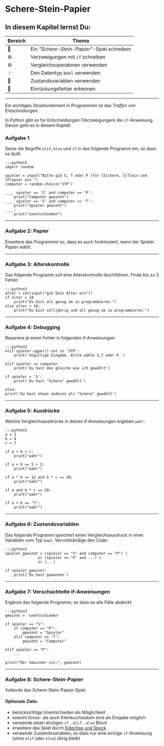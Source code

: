 
# Schere-Stein-Papier

## In diesem Kapitel lernst Du:

| Bereich | Thema |
|---------|-------|
| 💼 | Ein *"Schere-Stein-Papier"*-Spiel schreiben |
| ⚙ | Verzweigungen mit `if` schreiben |
| ⚙ | Vergleichsoperatoren verwenden |
| 💡 | Den Datentyp `bool` verwenden |
| 🔀 | Zustandsvariablen verwenden |
| 🐞 | Einrückungsfehler erkennen |

----

Ein wichtiges Strukturelement in Programmen ist das *Treffen von Entscheidungen*.

In Python gibt es für Entscheidungen (Verzweigungen) die `if`-Anweisung. Darum geht es in diesem Kapitel.

### Aufgabe 1

Setze die Begriffe `elif`, `else` und `if` in das folgende Programm ein, so dass es läuft:

    :::python3
    import random

    spieler = input("Bitte gib S, T oder P (für [S]chere, S[T]ein und [P]apier ein ")
    computer = random.choice('STP')

    ____ spieler == 'S' and computer == 'P':
        print("Computer gewinnt")
    ____ spieler == 'S' and computer == 'T':
        print("Spieler gewinnt")
    ____:
        print("unentschieden")

----

### Aufgabe 2: Papier

Erweitere das Programmm so, dass es auch funktioniert, wenn der Spieler *Papier* wählt.

----

### Aufgabe 3: Alterskontrolle

Das folgende Programm soll eine Alterskontrolle durchführen.
Finde bis zu 3 Fehler:

    :::python3
    alter = int(input("gib Dein Alter ein"))
    if alter < 18
        print("Du bist alt genug um zu programmieren.")
    else alter > 18:
        print("Du bist volljährig und alt genug um zu programmieren.")

----

### Aufgabe 4: Debugging

Repariere je einen Fehler in folgenden if-Anweisungen:

    :::python3
    elif spieler.upper() not in 'STP':
        print('Ungültige Eingabe. Bitte wähle S,T oder P.')

    elif spieler == computer
        print('Du hast das gleiche wie ich gewählt')

    if spieler = 'S':
        print('Du hast "Schere" gewählt')

    else:
    print('Du hast etwas anderes als "Schere" gewählt')

----

### Aufgabe 5: Ausdrücke

Welche Vergleichsausdrücke in diesen if-Anweisungen ergeben `wahr`:

    :::python3
    a = 3
    b = 4
    c = 7

    if a + b < c:
        print("wahr")

    if a + b == 5 + 2:
        print("wahr")

    if a * b == 12 and b * c == 28:
        print("wahr")

    if a and b * c == 28:
        print("wahr")

    if a + b == "7":
        print("wahr")

----

### Aufgabe 6: Zustandsvariablen

Das folgende Programm speichert einen Vergleichsausdruck in einer Variablen vom Typ `bool`.
Vervollständige den Code:

    :::python3
    spieler_gewinnt = (spieler == "S" and computer == "P") \
                   or (spieler == "P" and ...) \
                   or (...)

    if spieler_gewinnt:
        print('Du hast gewonnen')

----

### Aufgabe 7: Verschachtelte if-Anweisungen

Ergänze das folgende Programm, so dass es alle Fälle abdeckt:

    :::python3
    gewinnt = 'unentschieden'

    if spieler == "S":
        if computer == "P":
            gewinnt = "Spieler"
        elif computer == "T":
            gewinnt = "Computer"

    elif spieler == "P":
        ...

    print("Der Gewinner ist:", gewinnt)

----

### Aufgabe 8: Schere-Stein-Papier

Vollende das Schere-Stein-Papier-Spiel.

#### Optionale Ziele:

* berücksichtige Unentschieden als Möglichkeit
* sowohl Gross- als auch Kleinbuchstaben sind als Eingabe möglich
* verwende einen einzigen `if..elif..else` Block
* erweitere das Spiel durch [Eidechse und Spock](https://en.wikipedia.org/wiki/Rock_paper_scissors#Additional_weapons)
* verwende Zustandsvariablen, so dass nur eine einzige `if`-Anweisung (ohne `elif` oder `else`) übrig bleibt
